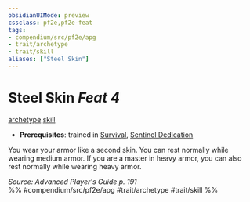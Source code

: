 ```yaml
---
obsidianUIMode: preview
cssclass: pf2e,pf2e-feat
tags:
- compendium/src/pf2e/apg
- trait/archetype
- trait/skill
aliases: ["Steel Skin"]
---
```

# Steel Skin  *Feat 4*  
[archetype](/rules/traits/archetype.md)  [skill](/rules/traits/skill.md)  

- **Prerequisites**: trained in [Survival](/compendium/skills.md#Survival), [Sentinel Dedication](/compendium/feats/sentinel-dedication-apg.md)

You wear your armor like a second skin. You can rest normally while wearing medium armor. If you are a master in heavy armor, you can also rest normally while wearing heavy armor.

*Source: Advanced Player's Guide p. 191*  
%% #compendium/src/pf2e/apg #trait/archetype #trait/skill %%
